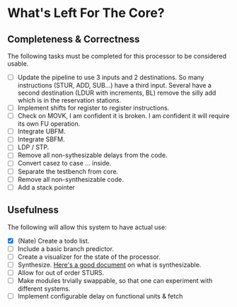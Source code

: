 # What's Left For The Core?

## Completeness & Correctness
The following tasks must be completed for this processor to be considered usable.
- [ ] Update the pipeline to use 3 inputs and 2 destinations. So many instructions (STUR, ADD, SUB...) have a third input. Several have a second destination (LDUR with increments, BL) remove the silly add which is in the reservation stations.
- [ ] Implement shifts for register to register instructions.
- [ ] Check on MOVK, I am confident it is broken. I am confident it will require its own FU operation.
- [ ] Integrate UBFM.
- [ ] Integrate SBFM.
- [ ] LDP / STP.
- [ ] Remove all non-sythesizable delays from the code.
- [ ] Convert casez to case ... inside.
- [ ] Separate the testbench from core.
- [ ] Remove all non-synthesizable code.
- [ ] Add a stack pointer

## Usefulness
The following will allow this system to have actual use:
- [x] (Nate) Create a todo list.
- [ ] Include a basic branch predictor.
- [ ] Create a visualizer for the state of the processor.
- [ ] Synthesize. [Here's a good document](https://www.lcdm-eng.com/papers/snug13_SNUG-SV-2013_Synthesizable-SystemVerilog_paper.pdf) on what is synthesizable.
- [ ] Allow for out of order STURS.
- [ ] Make modules trvially swappable, so that one can experiment with different systems.
- [ ] Implement configurable delay on functional units & fetch